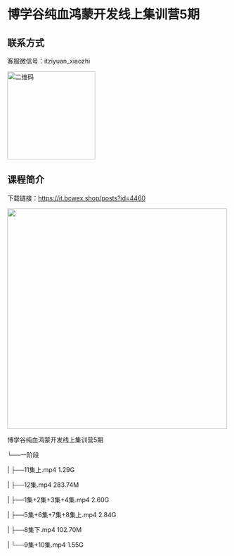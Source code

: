 # 博学谷纯血鸿蒙开发线上集训营5期

## 联系方式

客服微信号：itziyuan_xiaozhi

<img src="https://ziyuanyun.oss-cn-guangzhou.aliyuncs.com/common/20240614073449/666b82192834a.jpg" width="200" height="200" alt="二维码">

## 课程简介

下载链接：https://it.bcwex.shop/posts?id=4460

<img src="https://ziyuanyun.oss-cn-guangzhou.aliyuncs.com/yun/20240922073009/66ef570148a61.jpg" width="500" alt="">

  

 博学谷纯血鸿蒙开发线上集训营5期

 └──一阶段

 | ├──11集上.mp4 1.29G

 | ├──12集.mp4 283.74M

 | ├──1集+2集+3集+4集.mp4 2.60G

 | ├──5集+6集+7集+8集上.mp4 2.84G

 | ├──8集下.mp4 102.70M

 | └──9集+10集.mp4 1.55G

 &nbsp;

  